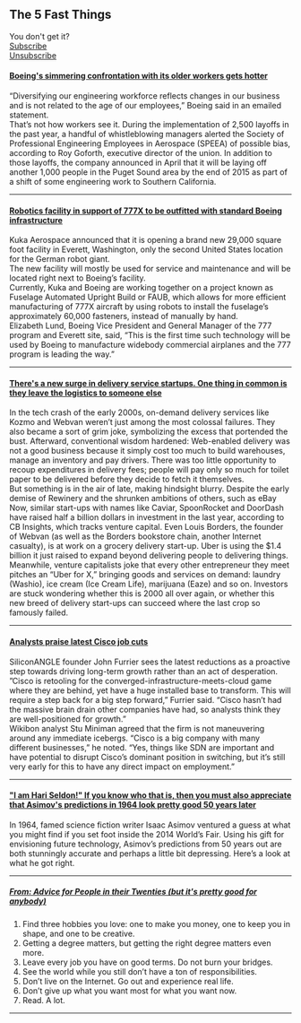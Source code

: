 ## The 5 Fast Things

You don't get it?     
[Subscribe](https://tinyletter.com/5fast)     
[Unsubscribe](http://tinyletter.com/5fast/unsub?c=*|KEY|*&m=the-5-fast-13)

#### [Boeing's simmering confrontation with its older workers gets hotter](http://crosscut.com/2014/08/12/business/121429/boeing-layoffs-speea-age-discrimination-complaint/)
“Diversifying our engineering workforce reflects changes in our business and is not related to the age of our employees,” Boeing said in an emailed statement.     
That’s not how workers see it. During the implementation of 2,500 layoffs in the past year, a handful of whistleblowing managers alerted the Society of Professional Engineering 
Employees in Aerospace (SPEEA) of possible bias, according to Roy Goforth, executive director of the union. In addition to those layoffs, the company announced in April that it 
will be laying off another 1,000 people in the Puget Sound area by the end of 2015 as part of a shift of some engineering work to Southern California.

-----

#### [Robotics facility in support of 777X to be outfitted with standard Boeing infrastructure](http://www.industrytap.com/kuka-aerospace-open-29000-square-foot-facility-next-boeing-everett/22343)
Kuka Aerospace announced that it is opening a brand new 29,000 square foot facility in Everett, Washington, only the second United States location for the German robot giant.     
The new facility will mostly be used for service and maintenance and will be located right next to Boeing’s facility.     
Currently, Kuka and Boeing are working together on a project known as Fuselage Automated Upright Build or FAUB, which allows for more efficient manufacturing of 777X aircraft by 
using robots to install the fuselage’s approximately 60,000 fasteners, instead of manually by hand.     
Elizabeth Lund, Boeing Vice President and General Manager of the 777 program and Everett site, said, “This is the first time such technology will be used by Boeing to manufacture 
widebody commercial airplanes and the 777 program is leading the way.”

-----

#### [There's a new surge in delivery service startups.  One thing in common is they leave the logistics to someone else](http://mobile.nytimes.com/2014/08/24/magazine/delivery-start-ups-are-back-like-its-1999.html)
In the tech crash of the early 2000s, on-demand delivery services like Kozmo and Webvan weren’t just among the most colossal failures. They also became a sort of grim joke, 
symbolizing the excess that portended the bust. Afterward, conventional wisdom hardened: Web-enabled delivery was not a good business because it simply cost too much to build 
warehouses, manage an inventory and pay drivers. There was too little opportunity to recoup expenditures in delivery fees; people will pay only so much for toilet paper to be delivered 
before they decide to fetch it themselves.     
But something is in the air of late, making hindsight blurry. Despite the early demise of Rewinery and the shrunken ambitions of others, such as eBay Now, similar start-ups with names 
like Caviar, SpoonRocket and DoorDash have raised half a billion dollars in investment in the last year, according to CB Insights, which tracks venture capital. Even Louis Borders, 
the founder of Webvan (as well as the Borders bookstore chain, another Internet casualty), is at work on a grocery delivery start-up. Uber is using the $1.4 billion it just raised to expand 
beyond delivering people to delivering things. Meanwhile, venture capitalists joke that every other entrepreneur they meet pitches an “Uber for X,” bringing goods and services on 
demand: laundry (Washio), ice cream (Ice Cream Life), marijuana (Eaze) and so on. Investors are stuck wondering whether this is 2000 all over again, or whether this new breed of 
delivery start-ups can succeed where the last crop so famously failed.

-----

#### [Analysts praise latest Cisco job cuts](http://siliconangle.com/blog/2014/08/20/analysts-praise-latest-cisco-job-cuts-as-needed-stage-in-smart-migration-strategy/)
SiliconANGLE founder John Furrier sees the latest reductions as a proactive step towards driving long-term growth rather than an act of desperation. ”Cisco is retooling for the 
converged-infrastructure-meets-cloud game where they are behind, yet have a huge installed base to transform.  This will require a step back for a big step forward,” Furrier said. 
“Cisco hasn’t had the massive brain drain other companies have had, so analysts think they are well-positioned for growth.”     
Wikibon analyst Stu Miniman agreed that the firm is not maneuvering around any immediate icebergs. “Cisco is a big company with many different businesses,” he noted. 
“Yes, things like SDN are important and have potential to disrupt Cisco’s dominant position in switching, but it’s still very early for this to have any direct impact on employment.”

-----

#### ["I am Hari Seldon!"  If you know who that is, then you must also appreciate that Asimov's predictions in 1964 look pretty good 50 years later](http://topinfopost.com/2013/08/29/isaac-asimovs-1964-predictions-about-2014-are-frighteningly-accurate)
In 1964, famed science fiction writer Isaac Asimov ventured a guess at what you might find if you set foot inside the 2014 World’s Fair. Using his gift for envisioning future technology, 
Asimov’s predictions from 50 years out are both stunningly accurate and perhaps a little bit depressing. Here’s a look at what he got right.

-----

##### [From: Advice for People in their Twenties (but it's pretty good for anybody)](http://dailyzenlist.com/post/93015537186/advice-for-people-in-their-twenties)
1. Find three hobbies you love: one to make you money, one to keep you in shape, and one to be creative.
2. Getting a degree matters, but getting the right degree matters even more.
3. Leave every job you have on good terms. Do not burn your bridges.
4. See the world while you still don’t have a ton of responsibilities.
5. Don’t live on the Internet. Go out and experience real life.
6. Don’t give up what you want most for what you want now. 
7. Read. A lot. 

-----

